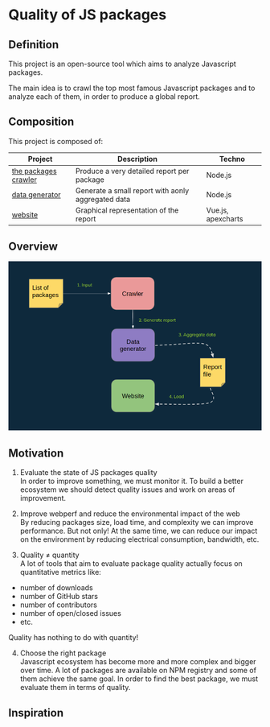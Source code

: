 # Quality of JS packages

## Definition
This project is an open-source tool which aims to analyze Javascript packages.  

The main idea is to crawl the top most famous Javascript packages and to analyze each of them, in order to produce a global report.

## Composition
This project is composed of:

| Project             | Description                                 | Techno             |
|---------------------|---------------------------------------------|--------------------|
| [the packages crawler](https://github.com/wallet77/qualityofjspackages-crawler) | Produce a very detailed report per package | Node.js    |
| [data generator](https://github.com/wallet77/qualityofjspackages-data-generator) | Generate a small report with aonly aggregated data | Node.js    |
| [website](https://github.com/wallet77/qualityofjspackages-website) | Graphical representation of the report | Vue.js, apexcharts    |

## Overview

![Overview diagram](https://github.com/wallet77/qualityofjspackages/blob/main/schema/overview.png)

## Motivation
1. Evaluate the state of JS packages quality  
In order to improve something, we must monitor it.
To build a better ecosystem we should detect quality issues and work on areas of improvement.

2. Improve webperf and reduce the environmental impact of the web  
By reducing packages size, load time, and complexity we can improve performance. But not only!
At the same time, we can reduce our impact on the environment by reducing electrical consumption, bandwidth, etc.

3. Quality ≠ quantity  
A lot of tools that aim to evaluate package quality actually focus on quantitative metrics like:
- number of downloads
- number of GitHub stars
- number of contributors
- number of open/closed issues
- etc.

Quality has nothing to do with quantity!

4. Choose the right package  
Javascript ecosystem has become more and more complex and bigger over time. A lot of packages are available on NPM registry and some of them achieve the same goal.
In order to find the best package, we must evaluate them in terms of quality.

## Inspiration